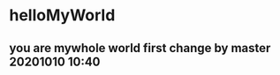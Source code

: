 # helloMyWorld
you are mywhole world
first change by master
20201010 10:40
-----------------------------------------------------------
